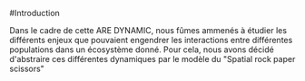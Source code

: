 #Introduction

Dans le cadre de cette ARE DYNAMIC, nous fûmes ammenés à étudier les différents enjeux que pouvaient engendrer les interactions entre différentes populations dans un écosystème donné. Pour cela, nous avons décidé d'abstraire ces différentes dynamiques par le modèle du "Spatial rock paper scissors" 
